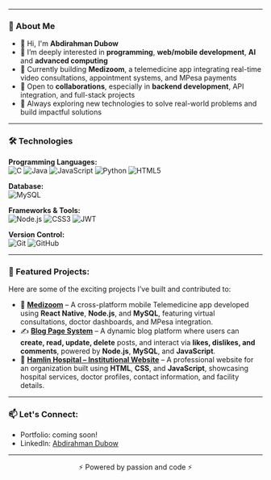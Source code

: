 
--- 

### 💫 About Me
- 👋 Hi, I'm **Abdirahman Dubow**
- 🌱 I’m deeply interested in **programming**, **web/mobile development**, **AI** and **advanced computing**
- 💼 Currently building **Medizoom**, a telemedicine app integrating real-time video consultations, appointment systems, and MPesa payments
- 🤝 Open to **collaborations**, especially in **backend development**, API integration, and full-stack projects
- 📌 Always exploring new technologies to solve real-world problems and build impactful solutions

---

### 🛠️ Technologies

**Programming Languages:**  
![C](https://img.shields.io/badge/C-00599C?style=for-the-badge&logo=c&logoColor=white)
![Java](https://img.shields.io/badge/Java-007396?style=for-the-badge&logo=java&logoColor=white)
![JavaScript](https://img.shields.io/badge/JavaScript-F7DF1E?style=for-the-badge&logo=javascript&logoColor=black)
![Python](https://img.shields.io/badge/Python-3776AB?style=for-the-badge&logo=python&logoColor=white)
![HTML5](https://img.shields.io/badge/HTML5-E34F26?style=for-the-badge&logo=html5&logoColor=white)

**Database:**  
![MySQL](https://img.shields.io/badge/MySQL-4479A1?style=for-the-badge&logo=mysql&logoColor=white)

**Frameworks & Tools:**  
![Node.js](https://img.shields.io/badge/Node.js-339933?style=for-the-badge&logo=nodedotjs&logoColor=white)
![CSS3](https://img.shields.io/badge/CSS3-1572B6?style=for-the-badge&logo=css3&logoColor=white)
![JWT](https://img.shields.io/badge/JWT-000000?style=for-the-badge&logo=jsonwebtokens&logoColor=white)

**Version Control:**  
![Git](https://img.shields.io/badge/Git-F05032?style=for-the-badge&logo=git&logoColor=white)
![GitHub](https://img.shields.io/badge/GitHub-181717?style=for-the-badge&logo=github&logoColor=white)


---

### 📌 Featured Projects:
Here are some of the exciting projects I’ve built and contributed to:

- 💊 **[Medizoom](#)** – A cross-platform mobile Telemedicine app developed using **React Native**, **Node.js**, and **MySQL**, featuring virtual consultations, doctor dashboards, and MPesa integration.
- ✍️ **[Blog Page System](https://github.com/Dubow/husdubow_blog-site)** – A dynamic blog platform where users can **create, read, update, delete** posts, and interact via **likes, dislikes, and comments**, powered by **Node.js**, **MySQL**, and **JavaScript**.
- 🏥 **[Hamlin Hospital – Institutional Website](https://github.com/Dubow/Hamlin-Hospital)** – A professional website for an organization built using **HTML**, **CSS**, and **JavaScript**, showcasing hospital services, doctor profiles, contact information, and facility details.
  
---

### 📫 Let's Connect:
- Portfolio: coming soon!
- LinkedIn: [Abdirahman Dubow](https://www.linkedin.com/in/abdirahman-dubow-03338b237/)

---

<p align="center">⚡ Powered by passion and code ⚡</p>

